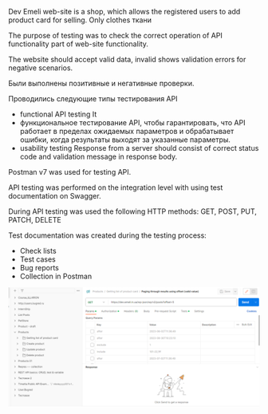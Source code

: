Dev Emeli web-site is a shop, which allows the registered users to add product card for selling. Only clothes ткани

The purpose of testing was to check the correct operation of API functionality   part of web-site functionality.



The website should accept valid data, invalid shows validation errors for negative scenarios.


Были выполнены позитивные и негативные проверки.

Проводились следующие типы тестирования API
- functional API testing
It 
- функциональное тестирование API, чтобы гарантировать, что API работает в пределах ожидаемых параметров и обрабатывает ошибки, когда результаты выходят за указанные параметры. 
- usability testing
Response from a server should consist of correct status code and validation message in response body. 

Postman v7 was used for testing API.

API testing was performed on the integration level with using test documentation on Swagger.

During API testing was used the following HTTP methods: GET, POST, PUT, PATCH, DELETE

Test documentation was created during the testing process:
- Check lists
- Test cases
- Bug reports
- Collection in Postman

<img src="https://github.com/NikUrs/NikolayUrsalov/blob/eaab2ad72bc3e4b6639d0bf1f515442d6cc2b4e4/img/Screenshot_5.png">

